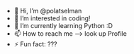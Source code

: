 - 👋 Hi, I’m @polatselman
- 👀 I’m interested in coding!
- 🌱 I’m currently learning Python :D
- 📫 How to reach me --> look up Profile
- ⚡ Fun fact: ???

<!---
polatselman/polatselman is a ✨ special ✨ repository because its `README.md` (this file) appears on your GitHub profile.
You can click the Preview link to take a look at your changes.
--->
